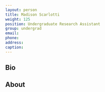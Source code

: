 ```yaml
---
layout: person
title: Madison Scarlotti
weight: 125
position: Undergraduate Research Assistant
group: undergrad
email:
phone:
address:
caption:  
---
```


## Bio

## About
